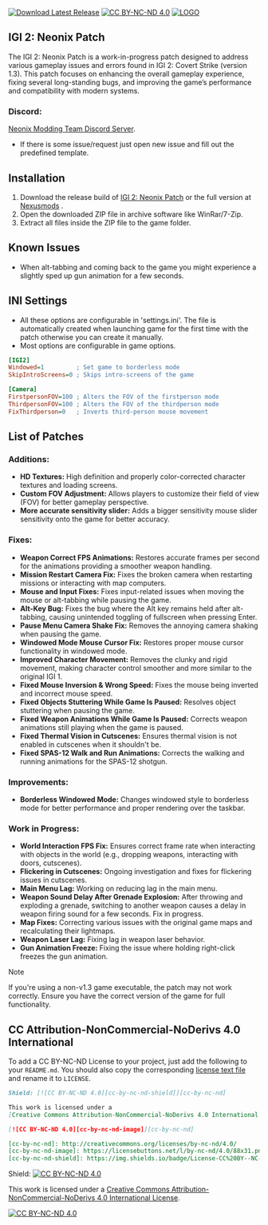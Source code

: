 [![Download Latest Release](https://img.shields.io/github/v/release/Sagatt/IGI2NeonixPatch?display_name=release&label=Download%20Latest%20Release&color=21ABC7)](https://github.com/Sagatt/IGI2NeonixPatch/releases) [![CC BY-NC-ND 4.0][cc-by-nc-nd-shield]][cc-by-nc-nd]
[![LOGO](https://staticdelivery.nexusmods.com/mods/5664/images/8/8-1726626244-2078707165.png)](#)

## IGI 2: Neonix Patch

The IGI 2: Neonix Patch is a work-in-progress patch designed to address various gameplay issues and errors found in IGI 2: Covert Strike (version 1.3). This patch focuses on enhancing the overall gameplay experience, fixing several long-standing bugs, and improving the game’s performance and compatibility with modern systems.

### Discord:
[Neonix Modding Team Discord Server](https://discord.gg/GdXMbbVUcE).

- If there is some issue/request just open new issue and fill out the predefined template.

## Installation
1. Download the release build of [IGI 2: Neonix Patch](https://github.com/Sagatt/IGI2NeonixPatch/releases) or the full version at [Nexusmods](https://www.nexusmods.com/igi2covertstrike/mods/8) .
2. Open the downloaded ZIP file in archive software like WinRar/7-Zip.
3. Extract all files inside the ZIP file to the game folder.


## Known Issues
- When alt-tabbing and coming back to the game you might experience a slightly sped up gun animation for a few seconds.

## INI Settings
- All these options are configurable in 'settings.ini'. The file is automatically created when launching game for the first time with the patch otherwise you can create it manually.
- Most options are configurable in game options.
```ini
[IGI2]
Windowed=1         ; Set game to borderless mode
SkipIntroScreens=0 ; Skips intro-screens of the game

[Camera]
FirstpersonFOV=100 ; Alters the FOV of the firstperson mode
ThirdpersonFOV=100 ; Alters the FOV of the thirdperson mode
FixThirdperson=0   ; Inverts third-person mouse movement
```

## List of Patches
### Additions:
- **HD Textures:** High definition and properly color-corrected character textures and loading screens.
- **Custom FOV Adjustment:** Allows players to customize their field of view (FOV) for better gameplay perspective.
- **More accurate sensitivity slider:** Adds a bigger sensitivity mouse slider sensitivity onto the game for better accuracy. 

### Fixes:
- **Weapon Correct FPS Animations:** Restores accurate frames per second for the animations providing a smoother weapon handling.
- **Mission Restart Camera Fix:** Fixes the broken camera when restarting missions or interacting with map computers.
- **Mouse and Input Fixes:** Fixes input-related issues when moving the mouse or alt-tabbing while pausing the game.
- **Alt-Key Bug:** Fixes the bug where the Alt key remains held after alt-tabbing, causing unintended toggling of fullscreen when pressing Enter.
- **Pause Menu Camera Shake Fix:** Removes the annoying camera shaking when pausing the game.
- **Windowed Mode Mouse Cursor Fix:** Restores proper mouse cursor functionality in windowed mode.
- **Improved Character Movement:** Removes the clunky and rigid movement, making character control smoother and more similar to the original IGI 1.
- **Fixed Mouse Inversion & Wrong Speed:** Fixes the mouse being inverted and incorrect mouse speed.
- **Fixed Objects Stuttering While Game Is Paused:** Resolves object stuttering when pausing the game.
- **Fixed Weapon Animations While Game Is Paused:** Corrects weapon animations still playing when the game is paused.
- **Fixed Thermal Vision in Cutscenes:** Ensures thermal vision is not enabled in cutscenes when it shouldn't be.
- **Fixed SPAS-12 Walk and Run Animations:** Corrects the walking and running animations for the SPAS-12 shotgun.

### Improvements:
- **Borderless Windowed Mode:** Changes windowed style to borderless mode for better performance and proper rendering over the taskbar.

### Work in Progress:
- **World Interaction FPS Fix:** Ensures correct frame rate when interacting with objects in the world (e.g., dropping weapons, interacting with doors, cutscenes).
- **Flickering in Cutscenes:** Ongoing investigation and fixes for flickering issues in cutscenes.
- **Main Menu Lag:** Working on reducing lag in the main menu.
- **Weapon Sound Delay After Grenade Explosion:** After throwing and exploding a grenade, switching to another weapon causes a delay in weapon firing sound for a few seconds. Fix in progress.
- **Map Fixes:** Correcting various issues with the original game maps and recalculating their lightmaps.
- **Weapon Laser Lag:** Fixing lag in weapon laser behavior.
- **Gun Animation Freeze:** Fixing the issue where holding right-click freezes the gun animation.

> [!NOTE]  
> If you're using a non-v1.3 game executable, the patch may not work correctly. Ensure you have the correct version of the game for full functionality.

## CC Attribution-NonCommercial-NoDerivs 4.0 International

To add a CC BY-NC-ND License to your project, just add the following to your
`README.md`. You should also copy the corresponding [license text
file](LICENSE-CC-BY-NC-ND) and rename it to `LICENSE`.

```markdown
Shield: [![CC BY-NC-ND 4.0][cc-by-nc-nd-shield]][cc-by-nc-nd]

This work is licensed under a
[Creative Commons Attribution-NonCommercial-NoDerivs 4.0 International License][cc-by-nc-nd].

[![CC BY-NC-ND 4.0][cc-by-nc-nd-image]][cc-by-nc-nd]

[cc-by-nc-nd]: http://creativecommons.org/licenses/by-nc-nd/4.0/
[cc-by-nc-nd-image]: https://licensebuttons.net/l/by-nc-nd/4.0/88x31.png
[cc-by-nc-nd-shield]: https://img.shields.io/badge/License-CC%20BY--NC--ND%204.0-lightgrey.svg
```
Shield: [![CC BY-NC-ND 4.0][cc-by-nc-nd-shield]][cc-by-nc-nd]

This work is licensed under a
[Creative Commons Attribution-NonCommercial-NoDerivs 4.0 International License][cc-by-nc-nd].

[![CC BY-NC-ND 4.0][cc-by-nc-nd-image]][cc-by-nc-nd]

[cc-by-nc-nd]: http://creativecommons.org/licenses/by-nc-nd/4.0/
[cc-by-nc-nd-image]: https://licensebuttons.net/l/by-nc-nd/4.0/88x31.png
[cc-by-nc-nd-shield]: https://img.shields.io/badge/License-CC%20BY--NC--ND%204.0-lightgrey.svg
